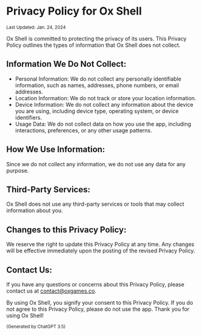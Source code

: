 # Privacy Policy for Ox Shell
<sub>Last Updated: Jan. 24, 2024</sub>

Ox Shell is committed to protecting the privacy of its users.
This Privacy Policy outlines the types of information that Ox Shell does not collect.

## Information We Do Not Collect:
- Personal Information: We do not collect any personally identifiable information, such as names, addresses, phone numbers, or email addresses.
- Location Information: We do not track or store your location information.
- Device Information: We do not collect any information about the device you are using, including device type, operating system, or device identifiers.
- Usage Data: We do not collect data on how you use the app, including interactions, preferences, or any other usage patterns.

## How We Use Information:
Since we do not collect any information, we do not use any data for any purpose.

## Third-Party Services:
Ox Shell does not use any third-party services or tools that may collect information about you.
## Changes to this Privacy Policy:
We reserve the right to update this Privacy Policy at any time. Any changes will be effective immediately upon the posting of the revised Privacy Policy.
## Contact Us:
If you have any questions or concerns about this Privacy Policy, please contact us at contact@oxgames.co.
        
By using Ox Shell, you signify your consent to this Privacy Policy. If you do not agree to this Privacy Policy, please do not use the app.
Thank you for using Ox Shell!

<sub>(Generated by ChatGPT 3.5)</sub>